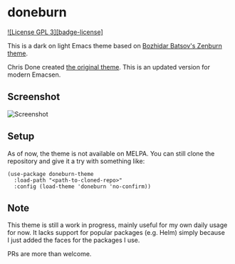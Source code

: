 # doneburn

[![License GPL 3][badge-license]](http://www.gnu.org/licenses/gpl-3.0.txt)

This is a dark on light Emacs theme based on [Bozhidar Batsov's Zenburn
theme](https://github.com/bbatsov/zenburn-emacs).

Chris Done created [the original theme](https://github.com/chrisdone/zenburn).
This is an updated version for modern Emacsen.

## Screenshot

![Screenshot](https://github.com/manuel-uberti/doneburn/blob/master/screenshot.png)

## Setup

As of now, the theme is not available on MELPA. You can still clone the
repository and give it a try with something like:

``` emacs-lisp
(use-package doneburn-theme
  :load-path "<path-to-cloned-repo>"
  :config (load-theme 'doneburn 'no-confirm))
```

## Note

This theme is still a work in progress, mainly useful for my own daily usage for
now. It lacks support for popular packages (e.g. Helm) simply because I just
added the faces for the packages I use.

PRs are more than welcome.
